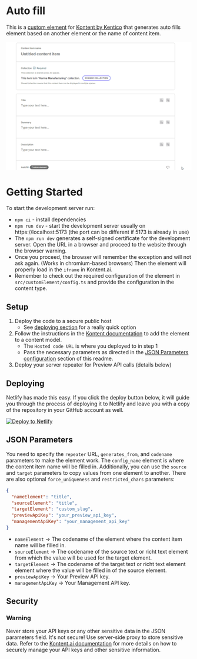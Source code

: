 # Auto fill

This is a [custom element](https://kontent.ai/learn/docs/custom-elements) for [Kontent by Kentico](https://kontent.ai) that generates auto fills element based on another element or the name of content item. 

![Screenshot of custom element](autofill.gif)

# Getting Started

To start the development server run:
- `npm ci` - install dependencies
- `npm run dev` - start the development server usually on https://localhost:5173 (the port can be different if 5173 is already in use)
- The `npm run dev` generates a self-signed certificate for the development server.
  Open the URL in a browser and proceed to the website through the browser warning.
- Once you proceed, the browser will remember the exception and will not ask again. (Works in chromium-based browsers)
  Then the element will properly load in the `iframe` in Kontent.ai.
- Remember to check out the required configuration of the element in `src/customElement/config.ts` and provide the configuration in the content type.

## Setup

1. Deploy the code to a secure public host
   - See [deploying section](#deploying) for a really quick option
2. Follow the instructions in the [Kontent documentation](https://kontent.ai/learn/docs/custom-elements#a-3--displaying-a-custom-element-in-kentico-kontent) to add the element to a content model.
   - The `Hosted code URL` is where you deployed to in step 1
   - Pass the necessary parameters as directed in the [JSON Parameters configuration](#json-parameters) section of this readme.
3. Deploy your server repeater for Preview API calls (details below)

## Deploying

Netlify has made this easy. If you click the deploy button below, it will guide you through the process of deploying it to Netlify and leave you with a copy of the repository in your GitHub account as well.

[![Deploy to Netlify](https://www.netlify.com/img/deploy/button.svg)](https://app.netlify.com/start/deploy?repository=https://github.com/kontent-ai-presales-engineering/custom-element-autofill)

## JSON Parameters

You need to specify the `repeater` URL, `generates_from`, and `codename` parameters to make the element work. The `config_name` element is where the content item name will be filled in. Additionally, you can use the `source` and `target` parameters to copy values from one element to another. There are also optional `force_uniqueness` and `restricted_chars` parameters:

```json
{
  "nameElement": "title",
  "sourceElement": "title",
  "targetElement": "custom_slug",
  "previewApiKey": "your_preview_api_key",
  "managementApiKey": "your_management_api_key"
}
```
  - `nameElement` -> The codename of the element where the content item name will be filled in.
  - `sourceElement` -> The codename of the source text or richt text element from which the value will be used for the target element.
  - `targetElement` -> The codename of the target text or richt text element element where the value will be filled in of the source element.
  - `previewApiKey` -> Your Preview API key.
  - `managementApiKey` -> Your Management API key.

## Security

### Warning

Never store your API keys or any other sensitive data in the JSON parameters field. It's not secure! Use server-side proxy to store sensitive data. Refer to the [Kontent.ai documentation](https://kontent.ai/learn/docs/custom-elements#a-3--displaying-a-custom-element-in-kentico-kontent) for more details on how to securely manage your API keys and other sensitive information.